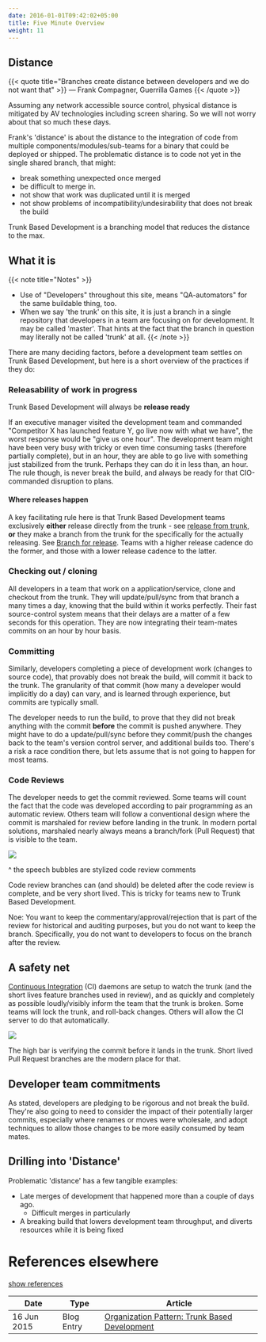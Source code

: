 ```yaml
---
date: 2016-01-01T09:42:02+05:00
title: Five Minute Overview
weight: 11
---
```


## Distance

{{< quote title="Branches create distance between developers and we do not want that" >}}
&mdash; Frank Compagner, Guerrilla Games
{{< /quote >}}

Assuming any network accessible source control, physical distance is mitigated by AV technologies including 
screen sharing. So we will not worry about that so much these days.

Frank's 'distance' is about the distance to the integration of code from multiple components/modules/sub-teams for a 
binary that could be deployed or shipped. The problematic distance is to code not yet in the single shared branch, 
that might:

* break something unexpected once merged
* be difficult to merge in.
* not show that work was duplicated until it is merged
* not show problems of incompatibility/undesirability that does not break the build

Trunk Based Development is a branching model that reduces the distance to the max. 
 
## What it is

{{< note title="Notes" >}}
* Use of "Developers" throughout this site, means "QA-automators" for the same buildable thing, too.
* When we say 'the trunk' on this site, it is just a branch in a single repository that developers in a team are focusing on 
for development. It may be called 'master'. That hints at the fact that the branch in question may literally not be 
called 'trunk' at all.
{{< /note >}}

There are many deciding factors, before a development team settles on Trunk Based Development, but here is a short overview 
of the practices if they do:

### Releasability of work in progress

Trunk Based Development will always be **release ready**

If an executive manager visited the development team and commanded "Competitor X has launched feature Y, go 
live now with what we have", the worst response would be "give us one hour". The development team might have been very 
busy with tricky or even time consuming tasks (therefore partially complete), but in an hour, they are able to go live 
with something just stabilized from the trunk. Perhaps they can do it in less than, an hour. The rule though, is never break 
the build, and always be ready for that CIO-commanded disruption to plans.

#### Where releases happen

A key facilitating rule here is that Trunk Based Development teams exclusively **either** release directly from the 
trunk - see [release from trunk](/release-from-trunk/), **or** they make a branch from the trunk for the specifically for 
the actually releasing. See [Branch for release](/branch-for-release/).
Teams with a higher release cadence do the former, and those with a lower release cadence to the latter. 

### Checking out / cloning

All developers in a team that work on a application/service, clone and checkout from the trunk. They will 
update/pull/sync from that branch a many times a day, knowing that the build within it works perfectly. Their fast 
source-control system means that their delays are a matter of a few seconds for this operation. They are now 
integrating their team-mates commits on an hour by hour basis.

### Committing

Similarly, developers completing a piece of development work (changes to source code), that provably does not 
break the build, will commit it back to the trunk. The granularity of that commit (how many a developer 
would implicitly do a day) can vary, and is learned through experience, but commits are typically small.

The developer needs to run the build, to prove that they did not break anything with the commit **before** the commit
is pushed anywhere. They might have to do a update/pull/sync before they commit/push the changes back to the team's 
version control server, and additional builds too. There's a risk a race condition there, but lets assume that is not 
going to happen for most teams.

### Code Reviews

The developer needs to get the commit reviewed. Some teams will count the fact that the code was developed according 
to pair programming as an automatic review. Others team will follow a conventional design where the commit is marshaled
for review before landing in the trunk. In modern portal solutions, marshaled nearly always means a branch/fork (Pull
Request) that is visible to the team.

![](/images/trunk_pr.png)

^ the speech bubbles are stylized code review comments

Code review branches can (and should) be 
deleted after the code review is complete, and be very short lived. This is tricky for teams new to Trunk Based 
Development. 

Noe: You want to keep 
the commentary/approval/rejection that is part of the review for historical and auditing purposes, but you do not want to 
keep the branch. Specifically, you do not want to developers to focus on the branch after the review.

## A safety net

[Continuous Integration](/continuous-integration/) (CI) daemons are setup to watch the trunk (and the short lives feature 
branches used in review), and as quickly and completely as possible loudly/visibly inform the team that the trunk
 is broken.  Some teams will lock the trunk, and roll-back changes. Others will allow the CI server to do that 
 automatically.

![](/images/5trunk1.png)

The high bar is verifying the commit before it lands in the trunk. Short lived Pull Request branches are the modern
place for that.
 
## Developer team commitments

As stated, developers are pledging to be rigorous and not break the build. They're also going to need to consider 
the impact of their potentially larger commits, especially where renames or moves were wholesale, and adopt techniques
to allow those changes to be more easily consumed by team mates.

## Drilling into 'Distance'

Problematic 'distance' has a few tangible examples:

* Late merges of development that happened more than a couple of days ago.
  * Difficult merges in particularly
* A breaking build that lowers development team throughput, and diverts resources while it is being fixed

# References elsewhere

<a id="showHideRefs" href="javascript:toggleRefs();">show references</a>

Date    | Type  | Article
--------|-------|--------
16 Jun 2015 | Blog Entry | [Organization Pattern: Trunk Based Development](http://www.alwaysagileconsulting.com/articles/organisation-pattern-trunk-based-development/)


